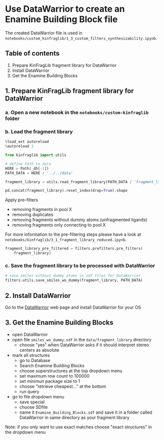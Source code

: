 # Use DataWarrior to create an Enamine Building Block file
The created DataWarrior file is used in 
`notebooks/custom_kinfraglib/1_3_custom_filters_synthesizability.ipynb`.

## Table of contents
1. Prepare KinFragLib fragment library for DataWarrior
2. Install DataWarrior
3. Get the Enamine Building Blocks


## 1. Prepare KinFragLib fragment library for DataWarrior

### a. Open a new notebook in the `notebooks/custom-kinfraglib` folder

### b. Load the fragment library

```python
%load_ext autoreload
%autoreload 2
```

```python
from kinfraglib import utils
```

```python
# define Path to data
HERE = Path(_dh[-1])
PATH_DATA = HERE / '../../data'
```

```python
fragment_library = utils.read_fragment_library(PATH_DATA / 'fragment_library')
```

```python
pd.concat(fragment_library).reset_index(drop=True).shape
```

Apply pre-filters
- removing fragments in pool X
- removing duplicates
- removing fragments without dummy atoms (unfragmented ligands)
- removing fragments only connecting to pool X

For more information to the pre-filtering steps please have a look at 
`notebooks/kinfraglib/3_1_fragment_library_reduced.ipynb`.
```python
fragment_library_pre_filtered = filters.prefilters.pre_filters(
    fragment_library)
```

### c. Save the fragment library to be processed with DataWarrior
```python
# save smiles without dummy atoms in sdf files for DataWarrior
filters.utils.save_smiles_wo_dummy(fragment_library, PATH_DATA)
```

## 2. Install DataWarrior
Go to the [DataWarrior](https://openmolecules.org/datawarrior/download.html) web page and install 
DataWarrior for your OS

## 3. Get the Enamine Building Blocks
- open DataWarrior
- open file `smiles_wo_dummy.sdf` in the `data/fragment_library` directory 
  * choose "yes" when DataWarrior asks if it should interpret stereo centers as absolute
- mark all structures 
  * go to Database 
  * Search Enamine Building Blocks
  * choose superstructures at the top dropdown menu
  * set maximum row count to 100000 
  * set minimun package size to 1 
  * choose "retrieve cheapest..." at the bottom 
  * run query
- go to file dropdown menu 
  * save special 
  * choose SDfile 
  * name it `Enamine_Building_Blocks.sdf` and save it in a folder called DataWarrior in same 
    directory as your fragment library

Note: if you only want to use exact matches choose "exact structures" in the dropdown menu
